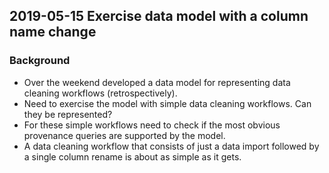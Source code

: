 ## 2019-05-15 Exercise data model with a column name change

### Background
- Over the weekend developed a data model for representing data cleaning workflows (retrospectively).
- Need to exercise the model with simple data cleaning workflows. Can they be represented?
- For these simple workflows need to check if the most obvious provenance queries are supported by the model.
- A data cleaning workflow that consists of just a data import followed by a single column rename is about as simple as it gets.

###
